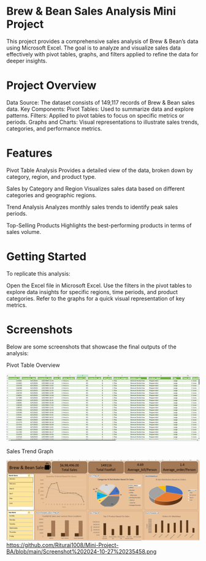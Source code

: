 # Brew & Bean Sales Analysis Mini Project
This project provides a comprehensive sales analysis of Brew & Bean’s data using Microsoft Excel. The goal is to analyze and visualize sales data effectively with pivot tables, graphs, and filters applied to refine the data for deeper insights.

# Project Overview
Data Source: The dataset consists of 149,117 records of Brew & Bean sales data.
Key Components:
Pivot Tables: Used to summarize data and explore patterns.
Filters: Applied to pivot tables to focus on specific metrics or periods.
Graphs and Charts: Visual representations to illustrate sales trends, categories, and performance metrics.

# Features
Pivot Table Analysis
Provides a detailed view of the data, broken down by category, region, and product type.


Sales by Category and Region
Visualizes sales data based on different categories and geographic regions.


Trend Analysis
Analyzes monthly sales trends to identify peak sales periods.


Top-Selling Products
Highlights the best-performing products in terms of sales volume.

# Getting Started
To replicate this analysis:

Open the Excel file in Microsoft Excel.
Use the filters in the pivot tables to explore data insights for specific regions, time periods, and product categories.
Refer to the graphs for a quick visual representation of key metrics.

# Screenshots

Below are some screenshots that showcase the final outputs of the analysis:

Pivot Table Overview

![Alt Text](https://github.com/Rituraj1008/Mini-Project-BA/blob/main/Screenshot%202024-10-27%20235728.png)


Sales Trend Graph

![Alt Text](https://github.com/Rituraj1008/Mini-Project-BA/blob/main/Screenshot%202024-10-27%20235458.png
)
https://github.com/Rituraj1008/Mini-Project-BA/blob/main/Screenshot%202024-10-27%20235458.png
